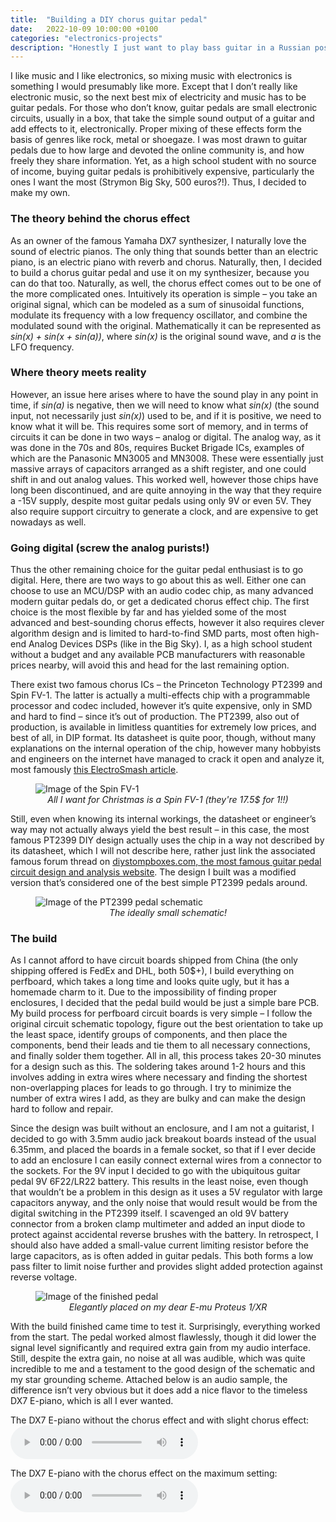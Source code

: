 ```yaml
---
title:  "Building a DIY chorus guitar pedal"
date:   2022-10-09 10:00:00 +0100
categories: "electronics-projects"
description: "Honestly I just want to play bass guitar in a Russian post-punk group."
---
```


I like music and I like electronics, so mixing music with electronics is something I would presumably like more. Except that I don’t really like electronic music, so the next best mix of electricity and music has to be guitar pedals. For those who don’t know, guitar pedals are small electronic circuits, usually in a box, that take the simple sound output of a guitar and add effects to it, electronically. Proper mixing of these effects form the basis of genres like rock, metal or shoegaze. I was most drawn to guitar pedals due to how large and devoted the online community is, and how freely they share information. Yet, as a high school student with no source of income, buying guitar pedals is prohibitively expensive, particularly the ones I want the most (Strymon Big Sky, 500 euros?!). Thus, I decided to make my own.

### The theory behind the chorus effect

As an owner of the famous Yamaha DX7 synthesizer, I naturally love the sound of electric pianos. The only thing that sounds better than an electric piano, is an electric piano with reverb and chorus. Naturally, then, I decided to build a chorus guitar pedal and use it on my synthesizer, because you can do that too. Naturally, as well, the chorus effect comes out to be one of the more complicated ones. Intuitively its operation is simple – you take an original signal, which can be modeled as a sum of sinusoidal functions, modulate its frequency with a low frequency oscillator, and combine the modulated sound with the original. Mathematically it can be represented as *sin(x) + sin(x + sin(a))*, where *sin(x)* is the original sound wave, and *a* is the LFO frequency.

### Where theory meets reality

However, an issue here arises where to have the sound play in any point in time, if *sin(a)* is negative, then we will need to know what *sin(x)* (the sound input, not necessarily just *sin(x)*) used to be, and if it is positive, we need to know what it will be. This requires some sort of memory, and in terms of circuits it can be done in two ways – analog or digital. The analog way, as it was done in the 70s and 80s, requires Bucket Brigade ICs, examples of which are the Panasonic MN3005 and MN3008. These were essentially just massive arrays of capacitors arranged as a shift register, and one could shift in and out analog values. This worked well, however those chips have long been discontinued, and are quite annoying in the way that they require a -15V supply, despite most guitar pedals using only 9V or even 5V. They also require support circuitry to generate a clock, and are expensive to get nowadays as well. 

### Going digital (screw the analog purists!)

Thus the other remaining choice for the guitar pedal enthusiast is to go digital. Here, there are two ways to go about this as well. Either one can choose to use an MCU/DSP with an audio codec chip, as many advanced modern guitar pedals do, or get a dedicated chorus effect chip. The first choice is the most flexible by far and has yielded some of the most advanced and best-sounding chorus effects, however it also requires clever algorithm design and is limited to hard-to-find SMD parts, most often high-end Analog Devices DSPs (like in the Big Sky). I, as a high school student without a budget and any available PCB manufacturers with reasonable prices nearby, will avoid this and head for the last remaining option. 

There exist two famous chorus ICs – the Princeton Technology PT2399 and Spin FV-1. The latter is actually a multi-effects chip with a programmable processor and codec included, however it’s quite expensive, only in SMD and hard to find – since it’s out of production. The PT2399, also out of production, is available in limitless quantities for extremely low prices, and best of all, in DIP format. Its datasheet is quite poor, though, without many explanations on the internal operation of the chip, however many hobbyists and engineers on the internet have managed to crack it open and analyze it, most famously [this ElectroSmash article](https://www.electrosmash.com/pt2399-analysis).


<figure>
<img src="{{ site.baseurl }}/images/spin-fv1.webp" alt="Image of the Spin FV-1" style="display:block;margin:auto;">
<figcaption style="text-align:center"><i>All I want for Christmas is a Spin FV-1 (they're 17.5$ for 1!!)</i></figcaption>
</figure>


Still, even when knowing its internal workings, the datasheet or engineer’s way may not actually always yield the best result – in this case, the most famous PT2399 DIY design actually uses the chip in a way not described by its datasheet, which I will not describe here, rather just link the associated famous forum thread on [diystompboxes.com, the most famous guitar pedal circuit design and analysis website](https://www.diystompboxes.com/smfforum/index.php?topic=86297.0). The design I built was a modified version that’s considered one of the best simple PT2399 pedals around.


<figure>
<img src="{{ site.baseurl }}/images/pt2399_schematic.webp" alt="Image of the PT2399 pedal schematic" style="display:block;margin:auto;">
<figcaption style="text-align:center"><i>The ideally small schematic!</i></figcaption>
</figure>


### The build

As I cannot afford to have circuit boards shipped from China (the only shipping offered is FedEx and DHL, both 50$+), I build everything on perfboard, which takes a long time and looks quite ugly, but it has a homemade charm to it. Due to the impossibility of finding proper enclosures, I decided that the pedal build would be just a simple bare PCB. My build process for perfboard circuit boards is very simple – I follow the original circuit schematic topology, figure out the best orientation to take up the least space, identify groups of components, and then place the components, bend their leads and tie them to all necessary connections, and finally solder them together. All in all, this process takes 20-30 minutes for a design such as this. The soldering takes around 1-2 hours and this involves adding in extra wires where necessary and finding the shortest non-overlapping places for leads to go through. I try to minimize the number of extra wires I add, as they are bulky and can make the design hard to follow and repair.

Since the design was built without an enclosure, and I am not a guitarist, I decided to go with 3.5mm audio jack breakout boards instead of the usual 6.35mm, and placed the boards in a female socket, so that if I ever decide to add an enclosure I can easily connect external wires from a connector to the sockets. For the 9V input I decided to go with the ubiquitous guitar pedal 9V 6F22/LR22 battery. This results in the least noise, even though that wouldn’t be a problem in this design as it uses a 5V regulator with large capacitors anyway, and the only noise that would result would be from the digital switching in the PT2399 itself. I scavenged an old 9V battery connector from a broken clamp multimeter and added an input diode to protect against accidental reverse brushes with the battery. In retrospect, I should also have added a small-value current limiting resistor before the large capacitors, as is often added in guitar pedals. This both forms a low pass filter to limit noise further and provides slight added protection against reverse voltage.


<figure>
<img src="{{ site.baseurl }}/images/chorus-pedal.webp" alt="Image of the finished pedal" style="display:block;margin:auto;">
<figcaption style="text-align:center"><i>Elegantly placed on my dear E-mu Proteus 1/XR</i></figcaption>
</figure>


With the build finished came time to test it. Surprisingly, everything worked from the start. The pedal worked almost flawlessly, though it did lower the signal level significantly and required extra gain from my audio interface. Still, despite the extra gain, no noise at all was audible, which was quite incredible to me and a testament to the good design of the schematic and my star grounding scheme. Attached below is an audio sample, the difference isn’t very obvious but it does add a nice flavor to the timeless DX7 E-piano, which is all I ever wanted.

The DX7 E-piano without the chorus effect and with slight chorus effect:
<audio controls src="/midi/pt2399_beforeandafter.wav"></audio>

The DX7 E-piano with the chorus effect on the maximum setting:
<audio controls src="/midi/pt2399_max.wav"></audio>